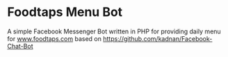 # Foodtaps Menu Bot
A simple Facebook Messenger Bot written in PHP for providing daily menu for www.foodtaps.com based on https://github.com/kadnan/Facebook-Chat-Bot
